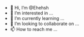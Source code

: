 - 👋 Hi, I’m @Ehehsh
- 👀 I’m interested in ...
- 🌱 I’m currently learning ...
- 💞️ I’m looking to collaborate on ...
- 📫 How to reach me ...

<!---
Ehehsh/Ehehsh is a ✨ special ✨ repository because its `README.md` (this file) appears on your GitHub profile.
You can click the Preview link to take a look at your changes.
--->
